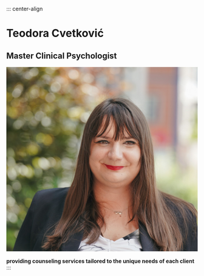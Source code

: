 ::: center-align
# Teodora Cvetković

## Master Clinical Psychologist

![Teodora Cvetkovic](images/teodora.jpg#x-image-in-circle)

**providing counseling services tailored to the unique needs of each client**
:::
